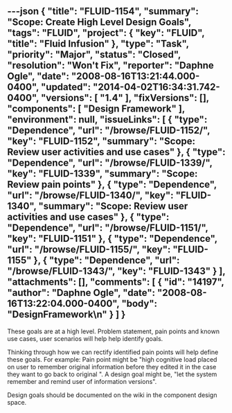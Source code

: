 ---json
{
  "title": "FLUID-1154",
  "summary": "Scope:  Create High Level Design Goals",
  "tags": "FLUID",
  "project": {
    "key": "FLUID",
    "title": "Fluid Infusion"
  },
  "type": "Task",
  "priority": "Major",
  "status": "Closed",
  "resolution": "Won't Fix",
  "reporter": "Daphne Ogle",
  "date": "2008-08-16T13:21:44.000-0400",
  "updated": "2014-04-02T16:34:31.742-0400",
  "versions": [
    "1.4"
  ],
  "fixVersions": [],
  "components": [
    "Design Framework"
  ],
  "environment": null,
  "issueLinks": [
    {
      "type": "Dependence",
      "url": "/browse/FLUID-1152/",
      "key": "FLUID-1152",
      "summary": "Scope: Review user activities and use cases"
    },
    {
      "type": "Dependence",
      "url": "/browse/FLUID-1339/",
      "key": "FLUID-1339",
      "summary": "Scope:  Review pain points"
    },
    {
      "type": "Dependence",
      "url": "/browse/FLUID-1340/",
      "key": "FLUID-1340",
      "summary": "Scope: Review user activities and use cases"
    },
    {
      "type": "Dependence",
      "url": "/browse/FLUID-1151/",
      "key": "FLUID-1151"
    },
    {
      "type": "Dependence",
      "url": "/browse/FLUID-1155/",
      "key": "FLUID-1155"
    },
    {
      "type": "Dependence",
      "url": "/browse/FLUID-1343/",
      "key": "FLUID-1343"
    }
  ],
  "attachments": [],
  "comments": [
    {
      "id": "14197",
      "author": "Daphne Ogle",
      "date": "2008-08-16T13:22:04.000-0400",
      "body": "DesignFramework\n"
    }
  ]
}
---
These goals are at a high level.  Problem statement, pain points and known use cases, user scenarios will help help identify goals.

Thinking through how we can rectify identified pain points will help define these goals.  For example:  Pain point might be "high cognitive load placed on user to remember original information before they edited it in the case they want to go back to original ".   A design goal might be, "let the system remember and remind user of information versions". &#x20;

Design goals should be documented on the wiki in the component design space.

        